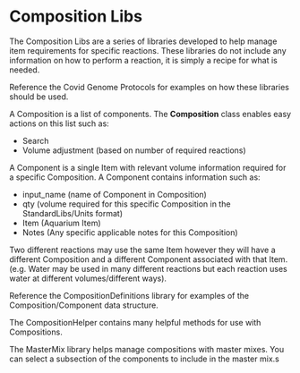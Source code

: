 # Composition Libs

The Composition Libs are a series of libraries developed to help manage item requirements for specific reactions.  These libraries do not include any information on how to perform a reaction, it is simply a recipe for what is needed.

Reference the Covid Genome Protocols for examples on how these libraries should be used.

A Composition is a list of components.  The **Composition** class enables easy actions on this list such as:
- Search
- Volume adjustment (based on number of required reactions)

A Component is a single Item with relevant volume information required for a specific Composition.  A Component contains information such as:

- input_name (name of Component in Composition)
- qty (volume required for this specific Composition in the StandardLibs/Units format)
- Item (Aquarium Item)
- Notes (Any specific applicable notes for this Composition)

Two different reactions may use the same Item however they will have a different Composition and a different Component associated with that Item. (e.g. Water may be used in many different reactions but each reaction uses water at different volumes/different ways).


Reference the CompositionDefinitions library for examples of the Composition/Component data structure.

The CompositionHelper contains many helpful methods for use with Compositions.

The MasterMix library helps manage compositions with master mixes.   You can select a subsection of the components to include in the master mix.s
